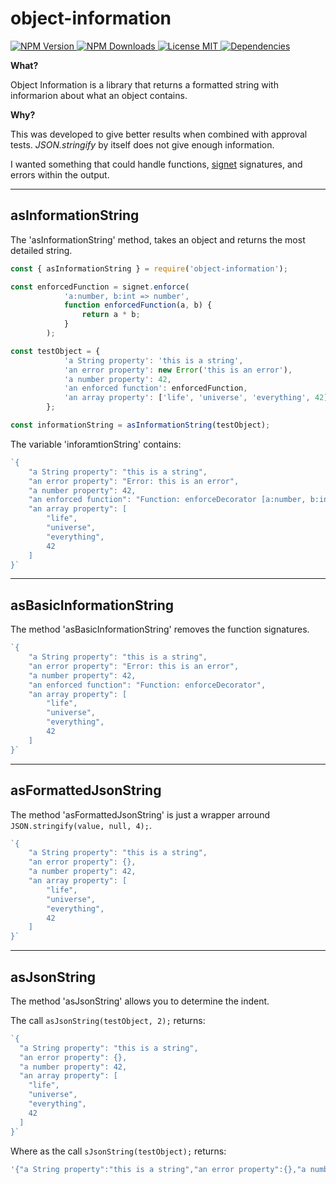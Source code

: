 # object-information

<a href='https://www.npmjs.com/package/object-information'>
    <img src='https://img.shields.io/npm/v/object-information.svg?link=https://www.npmjs.com/package/object-information&?link=https://www.npmjs.com/package/object-information' alt='NPM Version' /> 
</a> <a href='https://npm-stat.com/charts.html?package=object-information'>
    <img src='https://img.shields.io/npm/dt/object-information.svg' alt='NPM Downloads'/>
</a> <a href='https://opensource.org/licenses/MIT'>
    <img src='https://img.shields.io/npm/l/object-information.svg' alt='License MIT'/>
</a> <a href='https://david-dm.org/JKerney-HunterIndustries/object-information'>
    <img src='https://david-dm.org/JKerney-HunterIndustries/object-information.svg' alt='Dependencies' />
</a>

**What?**

Object Information is a library that returns a formatted string with informarion about what an object contains.

**Why?**

This was developed to give better results when combined with approval tests. _JSON.stringify_ by itself does not give enough information.

I wanted something that could handle functions, <a href='https://www.npmjs.com/package/signet'>signet</a> signatures, and errors within the output.

____

## asInformationString

The 'asInformationString' method, takes an object and returns the most detailed string.

```JavaScript
const { asInformationString } = require('object-information');

const enforcedFunction = signet.enforce(
            'a:number, b:int => number',
            function enforcedFunction(a, b) {
                return a * b;
            }
        );

const testObject = {
            'a String property': 'this is a string',
            'an error property': new Error('this is an error'),
            'a number property': 42,
            'an enforced function': enforcedFunction,
            'an array property': ['life', 'universe', 'everything', 42],
        };

const informationString = asInformationString(testObject);
```

The variable 'inforamtionString' contains:

```JavaScript
`{
    "a String property": "this is a string",
    "an error property": "Error: this is an error",
    "a number property": 42,
    "an enforced function": "Function: enforceDecorator [a:number, b:int => number]",
    "an array property": [
        "life",
        "universe",
        "everything",
        42
    ]
}`
```

---

## asBasicInformationString

The method 'asBasicInformationString' removes the function signatures.

```JavaScript
`{
    "a String property": "this is a string",
    "an error property": "Error: this is an error",
    "a number property": 42,
    "an enforced function": "Function: enforceDecorator",
    "an array property": [
        "life",
        "universe",
        "everything",
        42
    ]
}`
```

---

## asFormattedJsonString

The method 'asFormattedJsonString' is just a wrapper arround ```JSON.stringify(value, null, 4);```.

```JavaScript
`{
    "a String property": "this is a string",
    "an error property": {},
    "a number property": 42,
    "an array property": [
        "life",
        "universe",
        "everything",
        42
    ]
}`
```

---

## asJsonString

The method 'asJsonString' allows you to determine the indent.

The call ```asJsonString(testObject, 2);``` returns:

```JavaScript
`{
  "a String property": "this is a string",
  "an error property": {},
  "a number property": 42,
  "an array property": [
    "life",
    "universe",
    "everything",
    42
  ]
}`
```

Where as the call ```sJsonString(testObject);``` returns:

```JavaScript
'{"a String property":"this is a string","an error property":{},"a number property":42,"an array property":["life","universe","everything",42]}'
```